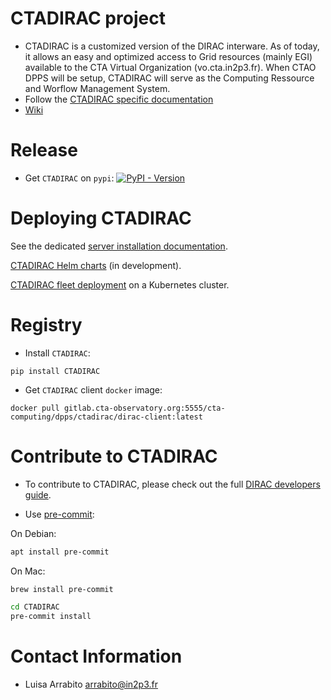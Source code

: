 # CTADIRAC project

* CTADIRAC is a customized version of the DIRAC interware. As of today, it allows an easy and optimized access to Grid resources (mainly EGI) available to the CTA Virtual Organization (vo.cta.in2p3.fr). When CTAO DPPS will be setup, CTADIRAC will serve as the Computing Ressource and Worflow Management System.
* Follow the [CTADIRAC specific documentation](https://redmine.cta-observatory.org/projects/cta_dirac/wiki/CTA-DIRAC_Users_Guide)
* [Wiki](https://gitlab.cta-observatory.org/cta-computing/dpps/CTADIRAC/-/wikis/)

# Release

* Get `CTADIRAC` on `pypi`: [![PyPI - Version](https://badge.fury.io/py/CTADIRAC.svg)](https://pypi.org/project/CTADIRAC/)

# Deploying CTADIRAC

See the dedicated [server installation documentation](docs/install_CTADIRAC.md).

[CTADIRAC Helm charts](https://gitlab.cta-observatory.org/cta-computing/dpps/workload/CTADIRAC-charts) (in development).

[CTADIRAC fleet deployment](https://gitlab.cta-observatory.org/cta-computing/dpps/workload/ctadirac-deployment) on a Kubernetes cluster.

# Registry

* Install `CTADIRAC`:

```
pip install CTADIRAC
```

* Get `CTADIRAC` client `docker` image:

```
docker pull gitlab.cta-observatory.org:5555/cta-computing/dpps/ctadirac/dirac-client:latest
```

# Contribute to CTADIRAC

* To contribute to CTADIRAC, please check out the full [DIRAC developers guide](http://dirac.readthedocs.io/en/integration/DeveloperGuide/index.html).

* Use [pre-commit](https://pre-commit.com/):

On Debian:
```bash
apt install pre-commit
```
On Mac:
```bash
brew install pre-commit
```
```bash
cd CTADIRAC
pre-commit install
```

# Contact Information
* Luisa Arrabito <arrabito@in2p3.fr>
